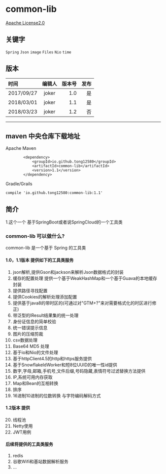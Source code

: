 # common-lib
[Apache License2.0](http://www.apache.org/licenses/)

## 关键字

`Spring` `Json` `image` `Files` `Nio` `time`

## 版本

| 时间        | 编辑人     | 版本号| 发布|
|:---------- |:---------:|---:|---:|
| 2017/09/27  | joker      | 1.0 | 是
| 2018/03/01  | joker      | 1.1 | 是
| 2018/03/23  | joker      | 1.2 | 否

----

## maven 中央仓库下载地址

Apache Maven

```
		<dependency>
			<groupId>io.github.tong12580</groupId>
			<artifactId>common-lib</artifactId>
			<version>1.1</version>
		</dependency>

```

Gradle/Grails

```
compile 'io.github.tong12580:common-lib:1.1'

```

## 简介

1.这个一个 基于SpringBoot或者说SpringCloud的一个工具类

### common-lib 可以做什么?
common-lib 是一个基于 Spring 的工具类

#### 1.0，1.1版本 提供如下的工具类服务

1. json解析,提供Gson和jackson来解析Json数据格式的封装
2. 缓存的配置处理 提供一个基于WeakHashMap和一个基于Guava的本地缓存封装
3. 提供路径寻找配置
4. 提供Cookies的解析处理添加配置
5. 提供基于java8的带时区的(可通过对"GTM+?"来对需要格式化的时区进行修正)
6. 带泛型的IResult结果集的统一处理
7. 身份证信息的简单校验
8. 统一错误提示信息
9. 图片的压缩剪裁
10. csv数据处理
11. Base64 MD5 处理
12. 基于io和Nio的文件处理
13. 基于httpClient4.5的http和https服务提供
14. 基于SnowflakeIdWorker和短8位UUID的唯一性id提供
15. 数字,字母,邮箱,手机号,文件后缀,号码隐藏,表情符号过滤替换方法提供
16. IP,系统可用内存获取
17. Map和Bean的互相转换
18. 排序
19. 16进制10进制的位数转换 与字符编码解码方式

#### 1.2版本 提供

20. 线程池
21. Netty使用
22. JWT用例

#### 后续将提供的工具类服务

1. redis
2. 谷歌Wifi和基站数据解析服务
3. ...
